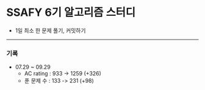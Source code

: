 # SSAFY 6기 알고리즘 스터디
* 1일 최소 한 문제 풀기, 커밋하기 
---
### 기록
* 07.29 ~ 09.29
  - AC rating : 933 -> 1259 (+326)
  - 푼 문제 수 : 133 -> 231 (+98)
